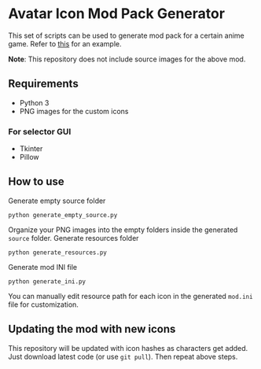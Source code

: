 # Avatar Icon Mod Pack Generator
This set of scripts can be used to generate mod pack for a certain anime game. Refer to [this](https://gamebanana.com/mods/475764) for an example.

**Note**: This repository does not include source images for the above mod.

## Requirements
- Python 3
- PNG images for the custom icons


### For selector GUI
- Tkinter
- Pillow


## How to use
Generate empty source folder

```
python generate_empty_source.py
```

Organize your PNG images into the empty folders inside the generated `source` folder.
Generate resources folder

```
python generate_resources.py
```

Generate mod INI file

```
python generate_ini.py
```

You can manually edit resource path for each icon in the generated `mod.ini` file for customization.

## Updating the mod with new icons
This repository will be updated with icon hashes as characters get added. Just download latest code (or use `git pull`). Then repeat above steps.

